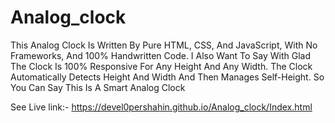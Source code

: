 # Analog_clock

This Analog Clock Is Written By Pure HTML, CSS, And JavaScript, With No Frameworks, And 100% Handwritten Code. 
I Also Want To Say With Glad The Clock Is 100% Responsive For Any Height And Any Width. 
The Clock Automatically Detects Height And Width And Then Manages Self-Height. 
So You Can Say This Is A Smart Analog Clock

See Live link:- https://devel0pershahin.github.io/Analog_clock/Index.html
